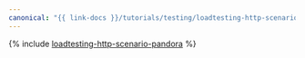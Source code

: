 ```yaml
---
canonical: "{{ link-docs }}/tutorials/testing/loadtesting-http-scenario-pandora"
---
```


{% include [loadtesting-http-scenario-pandora](../../_tutorials/dev/loadtesting-http-scenario-pandora.md) %}